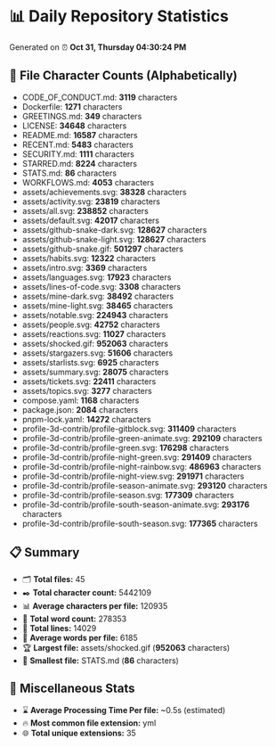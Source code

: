# 📊 Daily Repository Statistics
Generated on ⏰ **Oct 31, Thursday 04:30:24 PM**

## 📂 File Character Counts (Alphabetically)
- CODE_OF_CONDUCT.md: **3119** characters
- Dockerfile: **1271** characters
- GREETINGS.md: **349** characters
- LICENSE: **34648** characters
- README.md: **16587** characters
- RECENT.md: **5483** characters
- SECURITY.md: **1111** characters
- STARRED.md: **8224** characters
- STATS.md: **86** characters
- WORKFLOWS.md: **4053** characters
- assets/achievements.svg: **38328** characters
- assets/activity.svg: **23819** characters
- assets/all.svg: **238852** characters
- assets/default.svg: **42017** characters
- assets/github-snake-dark.svg: **128627** characters
- assets/github-snake-light.svg: **128627** characters
- assets/github-snake.gif: **501297** characters
- assets/habits.svg: **12322** characters
- assets/intro.svg: **3369** characters
- assets/languages.svg: **17923** characters
- assets/lines-of-code.svg: **3308** characters
- assets/mine-dark.svg: **38492** characters
- assets/mine-light.svg: **38465** characters
- assets/notable.svg: **224943** characters
- assets/people.svg: **42752** characters
- assets/reactions.svg: **11027** characters
- assets/shocked.gif: **952063** characters
- assets/stargazers.svg: **51606** characters
- assets/starlists.svg: **6925** characters
- assets/summary.svg: **28075** characters
- assets/tickets.svg: **22411** characters
- assets/topics.svg: **3277** characters
- compose.yaml: **1168** characters
- package.json: **2084** characters
- pnpm-lock.yaml: **14272** characters
- profile-3d-contrib/profile-gitblock.svg: **311409** characters
- profile-3d-contrib/profile-green-animate.svg: **292109** characters
- profile-3d-contrib/profile-green.svg: **176298** characters
- profile-3d-contrib/profile-night-green.svg: **291409** characters
- profile-3d-contrib/profile-night-rainbow.svg: **486963** characters
- profile-3d-contrib/profile-night-view.svg: **291971** characters
- profile-3d-contrib/profile-season-animate.svg: **293120** characters
- profile-3d-contrib/profile-season.svg: **177309** characters
- profile-3d-contrib/profile-south-season-animate.svg: **293176** characters
- profile-3d-contrib/profile-south-season.svg: **177365** characters

## 📋 Summary
- 🗂️ **Total files:** 45
- ✒️ **Total character count:** 5442109
- 📊 **Average characters per file:** 120935
- 📝 **Total word count:** 278353
- 🧾 **Total lines:** 14029
- 📐 **Average words per file:** 6185
- 🏆 **Largest file:** assets/shocked.gif (**952063** characters)
- 🥉 **Smallest file:** STATS.md (**86** characters)

## 🌟 Miscellaneous Stats
- ⌛ **Average Processing Time Per file:** ~0.5s (estimated)
- 🔥 **Most common file extension:** yml
- 🌐 **Total unique extensions:** 35
